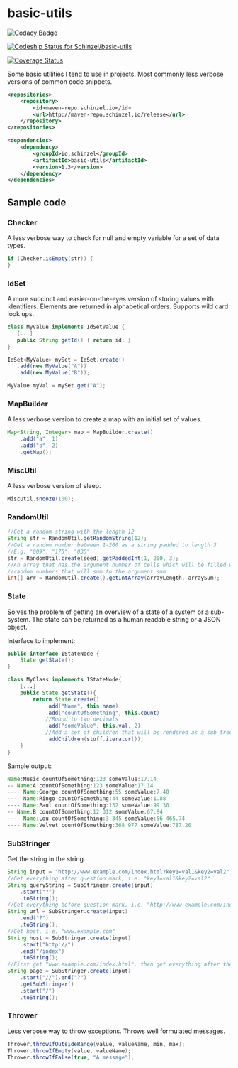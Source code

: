 # basic-utils

[![Codacy Badge](https://api.codacy.com/project/badge/Grade/fff657b5b823421997eeb2db64358f0e)](https://www.codacy.com/app/Kollektiva/basic-utils?utm_source=github.com&amp;utm_medium=referral&amp;utm_content=Schinzel/basic-utils&amp;utm_campaign=Badge_Grade)

[ ![Codeship Status for Schinzel/basic-utils](https://app.codeship.com/projects/742c59b0-b3aa-0134-6585-2a924262b5e8/status?branch=master)](https://app.codeship.com/projects/193508)

[![Coverage Status](https://coveralls.io/repos/github/Schinzel/basic-utils/badge.svg?branch=master)](https://coveralls.io/github/Schinzel/basic-utils?branch=master)

Some basic utilities I tend to use in projects. Most commonly less verbose versions of common code snippets.

```xml
<repositories>
	<repository>
		<id>maven-repo.schinzel.io</id>
		<url>http://maven-repo.schinzel.io/release</url>
	</repository>
</repositories>    

<dependencies>
	<dependency>
		<groupId>io.schinzel</groupId>
		<artifactId>basic-utils</artifactId>
		<version>1.3</version>
	</dependency>
</dependencies>    
```

## Sample code


### Checker
A less verbose way to check for null and empty variable for a set of data types.
```java
if (Checker.isEmpty(str)) {
}
```

### IdSet
A more succinct and easier-on-the-eyes version of storing values with identifiers.
Elements are returned in alphabetical orders. Supports wild card look ups.
 ```java
class MyValue implements IdSetValue {
	[...]
	public String getId() { return id; }
}

IdSet<MyValue> mySet = IdSet.create()
	.add(new MyValue("A"))
	.add(new MyValue("B"));

MyValue myVal = mySet.get("A");
```


### MapBuilder
A less verbose version to create a map with an initial set of values.
```java
Map<String, Integer> map = MapBuilder.create()
	.add("a", 1)
	.add("b", 2)
	.getMap();
```

### MiscUtil
A less verbose version of sleep.
```java
MiscUtil.snooze(100);
```

### RandomUtil
```java
//Get a random string with the length 12
String str = RandomUtil.getRandomString(12);
//Get a random number between 1-200 as a string padded to length 3
//E.g. "009", "175", "035"
str = RandomUtil.create(seed).getPaddedInt(1, 200, 3);
//An array that has the argument number of cells which will be filled with
//random numbers that will sum to the argument sum
int[] arr = RandomUtil.create().getIntArray(arrayLength, arraySum);
```
### State
Solves the problem of getting an overview of a state of a system or a sub-system. The state can be returned as a human readable string or a JSON object.

Interface to implement:
```java
public interface IStateNode {
	State getState();
}

class MyClass implements IStateNode{
	[...]
	public State getState(){
		return State.create()
			.add("Name", this.name)
			.add("countOfSomething", this.count)
			//Round to two decimals
			.add("someValue", this.val, 2)
			//Add a set of children that will be rendered as a sub tree
			.addChildren(stuff.iterator());
	}
}
```

 Sample output:
```java
Name:Music countOfSomething:123 someValue:17.14
-- Name:A countOfSomething:123 someValue:17.14
---- Name:George countOfSomething:55 someValue:7.40
---- Name:Ringo countOfSomething:44 someValue:1.88
---- Name:Paul countOfSomething:132 someValue:99.30
-- Name:B countOfSomething:12 312 someValue:67.84
---- Name:Lou countOfSomething:3 345 someValue:56 465.74
---- Name:Velvet countOfSomething:368 977 someValue:787.20
```

### SubStringer
Get the string in the string.
```java
String input = "http://www.example.com/index.html?key1=val1&key2=val2";
//Get everything after question mark, i.e. "key1=val1&key2=val2"
String queryString = SubStringer.create(input)
	.start("?")
	.toString();
//Get everything before question mark, i.e. "http://www.example.com/index.html"
String url = SubStringer.create(input)
	.end("?")
	.toString();
//Get host, i.e. "www.example.com"
String host = SubStringer.create(input)
	.start("http://")
	.end("/index")
	.toString();
//First get "www.example.com/index.html", then get everything after the slash, i.e. "index.html"
String page = SubStringer.create(input)
	.start("//").end("?")
	.getSubStringer()
	.start("/")
	.toString();				
```

### Thrower
Less verbose way to throw exceptions. Throws well formulated messages.
```java
Thrower.throwIfOutsideRange(value, valueName, min, max);
Thrower.throwIfEmpty(value, valueName);
Thrower.throwIfFalse(true, "A message");
```
